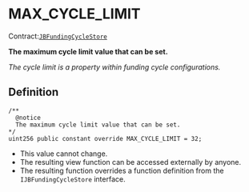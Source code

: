# MAX\_CYCLE\_LIMIT

Contract:[`JBFundingCycleStore`](../)​‌

**The maximum cycle limit value that can be set.**

_The cycle limit is a property within funding cycle configurations._

## Definition

```solidity
/** 
  @notice 
  The maximum cycle limit value that can be set.
*/
uint256 public constant override MAX_CYCLE_LIMIT = 32;
```

* This value cannot change.
* The resulting view function can be accessed externally by anyone. 
* The resulting function overrides a function definition from the `IJBFundingCycleStore` interface.

